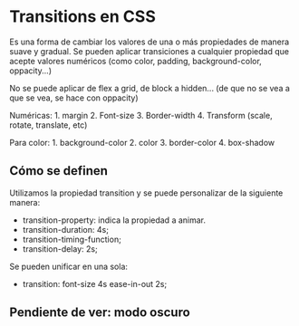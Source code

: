 # Transitions en CSS

Es una forma de cambiar los valores de una o más propiedades de manera suave y gradual. Se pueden aplicar transiciones a cualquier propiedad que acepte valores numéricos (como color, padding, background-color, oppacity...)

No se puede aplicar de flex a grid, de block a hidden... (de que no se vea a que se vea, se hace con oppacity)

Numéricas: 
    1. margin
    2. Font-size
    3. Border-width
    4. Transform (scale, rotate, translate, etc)

Para color:
    1. background-color
    2. color
    3. border-color
    4. box-shadow


## Cómo se definen
Utilizamos la propiedad transition y se puede personalizar de la siguiente manera:

- transition-property: indica la propiedad a animar.
- transition-duration: 4s;
- transition-timing-function;
- transition-delay: 2s;

Se pueden unificar en una sola: 
- transition: font-size 4s ease-in-out 2s;

## Pendiente de ver: modo oscuro